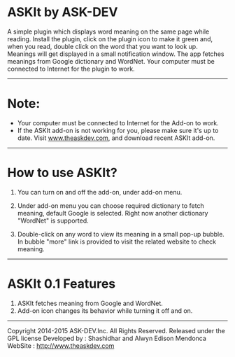 ASKIt by ASK-DEV
================

A simple plugin which displays word meaning on the same page while reading. Install the plugin, click on the plugin icon to make it green and, when you read, double click on the word that you want to look up. Meanings will get displayed in a small notification window. The app fetches meanings from Google dictionary and WordNet. Your computer must be connected to Internet for the plugin to work.

------------------------------------------------------------------------------------------------------------------------------------

Note:
=====
 - Your computer must be connected to Internet for the Add-on to work.
 - If the ASKIt add-on is not working for you, please make sure it's up to date. Visit www.theaskdev.com, and download recent ASKIt add-on.

------------------------------------------------------------------------------------------------------------------------------------
How to use ASKIt?
=================

1) You can turn on and off the add-on, under add-on menu.

2) Under add-on menu you can choose required dictionary to fetch meaning, default Google is selected. Right now another dictionary "WordNet" is supported. 

3) Double-click on any word to view its meaning in a small pop-up bubble. In bubble "more" link is provided to visit the related website to check meaning.

------------------------------------------------------------------------------------------------------------------------------------

ASKIt 0.1 Features
==================

1) ASKIt fetches meaning from Google and WordNet.
2) Add-on icon changes its behavior while turning it off and on. 

------------------------------------------------------------------------------------------------------------------------------------
Copyright 2014-2015 ASK-DEV.Inc. All Rights Reserved. Released under the GPL license
Developed by 	: Shashidhar and Alwyn Edison Mendonca
WebSite 		: http://www.theaskdev.com
